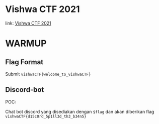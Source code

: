 # Vishwa CTF 2021
link: [Vishwa CTF 2021](https://2021.vishwactf.com/challenges)

# WARMUP
## Flag Format
Submit `vishwaCTF{welcome_to_vishwaCTF}`

## Discord-bot
POC:

Chat bot discord yang disediakan dengan `$flag` dan akan diberikan flag `vishwaCTF{d15c0rd_5p1ll3d_th3_b34n5}`
